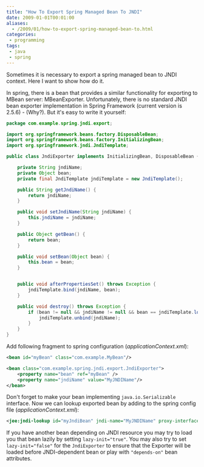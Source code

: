 ```yaml
---
title: "How To Export Spring Managed Bean To JNDI"
date: 2009-01-01T00:01:00
aliases:
  - /2009/01/how-to-export-spring-managed-bean-to.html
categories:
 - programming
tags:
 - java
 - spring
---
```

Sometimes it is necessary to export a spring managed bean to JNDI context. Here I want to show how do it.

In spring, there is a bean that provides a similar functionality for exporting to MBean server: MBeanExporter. Unfortunately, there is no standard JNDI bean exporter implementation in Spring Framework (current version is 2.5.6) - (Why?).
But it's easy to write it yourself<!--more-->:

```java
package com.example.spring.jndi.export;

import org.springframework.beans.factory.DisposableBean;
import org.springframework.beans.factory.InitializingBean;
import org.springframework.jndi.JndiTemplate;

public class JndiExporter implements InitializingBean, DisposableBean {

    private String jndiName;
    private Object bean;
    private final JndiTemplate jndiTemplate = new JndiTemplate();

    public String getJndiName() {
        return jndiName;
    }

    public void setJndiName(String jndiName) {
        this.jndiName = jndiName;
    }

    public Object getBean() {
        return bean;
    }

    public void setBean(Object bean) {
        this.bean = bean;
    }


    public void afterPropertiesSet() throws Exception {
        jndiTemplate.bind(jndiName, bean);
    }

    public void destroy() throws Exception {
        if (bean != null && jndiName != null && bean == jndiTemplate.lookup(jndiName)) {
            jndiTemplate.unbind(jndiName);
        }
    }
}
```

Add following fragment to spring configuration (_applicationContext.xml_):

```xml
<bean id="myBean" class="com.example.MyBean"/>

<bean class="com.example.spring.jndi.export.JndiExporter">
    <property name="bean" ref="myBean" />
    <property name="jndiName" value="MyJNDIName"/>
</bean>
```

Don't forget to make your bean implementing `java.io.Serializable` interface.
Now we can lookup exported bean by adding to the spring config file (_applicationContext.xml_):

```xml
<jee:jndi-lookup id="myJndiBean" jndi-name="MyJNDIName" proxy-interface="com.example.IMyBean" lookup-on-startup="false"/>
```

If you have another bean depending on JNDI resource you may try to load you that bean lazily by setting `lazy-init="true"`.
You may also try to set `lazy-init="false"` for the `JndiExporter` to ensure that the Exporter will be loaded before JNDI-dependent bean or play with `"depends-on"` bean attributes.
